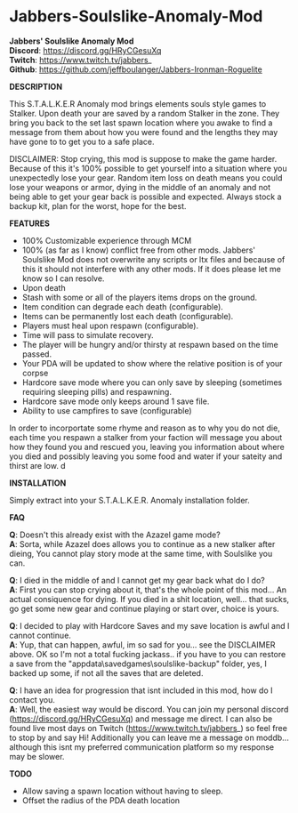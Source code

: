 # Jabbers-Soulslike-Anomaly-Mod

**Jabbers' Soulslike Anomaly Mod**  
**Discord**: https://discord.gg/HRyCGesuXq  
**Twitch**: https://www.twitch.tv/jabbers_  
**Github**: https://github.com/jeffboulanger/Jabbers-Ironman-Roguelite  

**DESCRIPTION**

This S.T.A.L.K.E.R Anomaly mod brings elements souls style games to Stalker. Upon death your are saved by a random Stalker in the zone.  They bring you back to the set last spawn location where you awake to find a message from them about how you were found and the lengths they may have gone to to get you to a safe place.

DISCLAIMER: Stop crying, this mod is suppose to make the game harder. Because of this it's 100% possible to get yourself into a situation where you unexpectedly lose your gear. Random item loss on death means you could lose your weapons or armor, dying in the middle of an anomaly and not being able to get your gear back is possible and expected.  Always stock a backup kit, plan for the worst, hope for the best.

**FEATURES**

- 100% Customizable experience through MCM
- 100% (as far as I know) conflict free from other mods.  Jabbers' Soulslike Mod does not overwrite any scripts or ltx files and because of this it should not interfere with any other mods.   If it does please let me know so I can resolve.
- Upon death
 - Stash with some or all of the players items drops on the ground.
 - Item condition can degrade each death (configurable).
 - Items can be permanently lost each death (configurable).
 - Players must heal upon respawn (configurable).
 - Time will pass to simulate recovery.
 - The player will be hungry and/or thirsty at respawn based on the time passed.
 - Your PDA will be updated to show where the relative position is of your corpse
- Hardcore save mode where you can only save by sleeping (sometimes requiring sleeping pills) and respawning.
 - Hardcore save mode only keeps around 1 save file.
 - Ability to use campfires to save (configurable)

In order to incorportate some rhyme and reason as to why you do not die, each time you respawn a stalker from your faction will message you about how they found you and rescued you, leaving you information about where you died and possibly leaving you some food and water if your sateity and thirst are low. d

**INSTALLATION**

Simply extract into your S.T.A.L.K.E.R. Anomaly installation folder.

**FAQ**

**Q**: Doesn't this already exist with the Azazel game mode?  
**A**: Sorta, while Azazel does allows you to continue as a new stalker after dieing, You cannot play story mode at the same time, with Soulslike you can.

**Q**: I died in the middle of and I cannot get my gear back what do I do?  
**A**: First you can stop crying about it, that's the whole point of this mod... An actual consiquence for dying.  If you died in a shit location, well... that sucks, go get some new gear and continue playing or start over, choice is yours.

**Q**: I decided to play with Hardcore Saves and my save location is awful and I cannot continue.  
**A**: Yup, that can happen, awful, im so sad for you... see the DISCLAIMER above.  OK so I'm not a total fucking jackass.. if you have to you can restore a save from the "appdata\savedgames\soulslike-backup" folder, yes, I backed up some, if not all the saves that are deleted.

**Q**: I have an idea for progression that isnt included in this mod, how do I contact you.  
**A**: Well, the easiest way would be discord.  You can join my personal discord (https://discord.gg/HRyCGesuXq) and message me direct. I can also be found live most days on Twitch (https://www.twitch.tv/jabbers_) so feel free to stop by and say Hi! Additionally you can leave me a message on moddb... although this isnt my preferred communication platform so my response may be slower.

**TODO**
- Allow saving a spawn location without having to sleep.
- Offset the radius of the PDA death location 